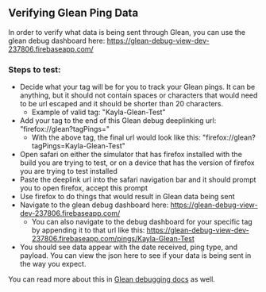 ## Verifying Glean Ping Data
In order to verify what data is being sent through Glean, you can use the glean debug dashboard here: https://glean-debug-view-dev-237806.firebaseapp.com/

### Steps to test:
* Decide what your tag will be for you to track your Glean pings. It can be anything, but it should not contain spaces or characters that would need to be url escaped and it should be shorter than 20 characters. 
    * Example of valid tag: "Kayla-Glean-Test"
* Add your tag to the end of this Glean debug deeplinking url: "firefox://glean?tagPings="
    * With the above tag, the final url would look like this: "firefox://glean?tagPings=Kayla-Glean-Test"
* Open safari on either the simulator that has firefox installed with the build you are trying to test, or on a device that has the version of firefox you are trying to test installed
* Paste the deeplink url into the safari navigation bar and it should prompt you to open firefox, accept this prompt
* Use firefox to do things that would result in Glean data being sent
* Navigate to the glean debug dashboard here: https://glean-debug-view-dev-237806.firebaseapp.com/
    * You can also navigate to the debug dashboard for your specific tag by appending it to that url like this: https://glean-debug-view-dev-237806.firebaseapp.com/pings/Kayla-Glean-Test
* You should see data appear with the date received, ping type, and payload. You can view the json here to see if your data is being sent in the way you expect. 

You can read more about this in [Glean debugging docs](https://mozilla.github.io/glean/book/user/debugging/ios.html) as well.
